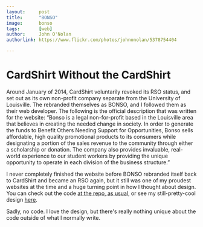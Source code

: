 ```yaml
---
layout:		post
title:		"BONSO"
image:		bonso
tags:		[web]
author:     John O'Nolan
authorlink: https://www.flickr.com/photos/johnonolan/5378754404

---
```

# CardShirt Without the CardShirt

Around January of 2014, CardShirt voluntarily revoked its RSO status, and set out as its own non-profit company separate from the University of Louisville. The rebranded themselves as BONSO, and I followed them as their web developer. The following is the official description that was written for the website: “Bonso is a legal non-for-profit based in the Louisville area that believes in creating the needed change in society. In order to generate the funds to Benefit Others Needing Support for Opportunities, Bonso sells affordable, high quality promotional products to its consumers while designating a portion of the sales revenue to the community through either a scholarship or donation. The company also provides invaluable, real-world experience to our student workers by providing the unique opportunity to operate in each division of the business structure.”
	
I never completely finished the website before BONSO rebranded itself back to CardShirt and became an RSO again, but it still was one of my proudest websites at the time and a huge turning point in how I thought about design. You can check out the code [at the repo, as usual](https://github.com/lilweirdward/bonso), or see my still-pretty-cool design [here](http://bonso.github.io/).

Sadly, no code. I love the design, but there's really nothing unique about the code outside of what I normally write.